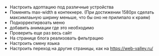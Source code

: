 - Настроить адоптацию под различные устройства
- Поменять max-width в контекнере. (При достижении 1580px сделать максимлаьную ширину меньше, что бы оно не прилипало к краям)
- Подкорректирвоать меню
- добавить анимации где это необходимо
- Проверить еще раз весь сайт
- На странице блога реализовать фильтрацию
- Настроить смену языка
- Настроить переход на другие страницы, как на https://web-valley.ru/